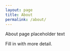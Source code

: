 ```yaml
---
layout: page
title: About
permalink: /about/
---
```


About page placeholder text

Fill in with more detail. 
